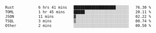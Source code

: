 <!--START_SECTION:waka-->

```txt
Rust           6 hrs 41 mins   ███████████████████░░░░░░   76.30 %
TOML           1 hr 45 mins    █████░░░░░░░░░░░░░░░░░░░░   20.11 %
JSON           11 mins         ▓░░░░░░░░░░░░░░░░░░░░░░░░   02.22 %
TSQL           3 mins          ▒░░░░░░░░░░░░░░░░░░░░░░░░   00.74 %
Other          2 mins          ░░░░░░░░░░░░░░░░░░░░░░░░░   00.50 %
```

<!--END_SECTION:waka-->